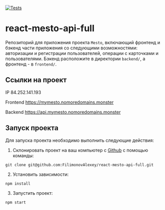 [![Tests](https://github.com/yandex-praktikum/react-mesto-api-full-gha/actions/workflows/tests.yml/badge.svg)](https://github.com/yandex-praktikum/react-mesto-api-full-gha/actions/workflows/tests.yml)
# react-mesto-api-full

Репозиторий для приложения проекта `Mesto`, включающий фронтенд и бэкенд части приложения со следующими возможностями: авторизации и регистрации пользователей, операции с карточками и пользователями. Бэкенд расположите в директории `backend/`, а фронтенд - в `frontend/`. 

## Ссылки на проект

IP 84.252.141.193

Frontend https://mymesto.nomoredomains.monster

Backend https://api.mymesto.nomoredomains.monster

## Запуск проекта

Для запуска проекта необходимо выполнить следующие действия:

1. Склонировать проект на ваш компьютер с [Github](https://github.com/RomanKrasinskiy/react-mesto-api-full-gha.git) с помощью команды:
```
git clone git@github.com:FilimonovAlexey/react-mesto-api-full.git
```
2. Установить зависимости:
```
npm install
```
3. Запустить проект:
```
npm start
```
